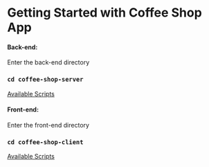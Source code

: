 # Getting Started with Coffee Shop App

#### Back-end:
Enter the back-end directory
### `cd coffee-shop-server`
[Available Scripts](./coffee-shop-server/README.md)

#### Front-end:
Enter the front-end directory
### `cd coffee-shop-client`
[Available Scripts](./coffee-shop-client/README.md)
